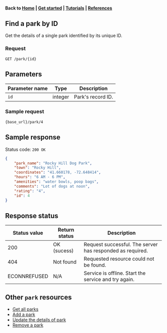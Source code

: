 #### Back to [Home](index.md) | [Get started](index.md#get-started) | [Tutorials](index.md#tutorials) | [References](index.md#reference)

## Find a park by ID

Get the details of a single park identified by its unique ID.

### Request
```
GET /park/{id}
```

## Parameters

|Parameter name   |Type   |Description   |   
|---|---|---|
| `id`  |integer  | Park's record ID.   |

### Sample request
```
{base_url}/park/4
``` 

## Sample response
Status code: `200 OK`

```json
{
    "park_name": "Rocky Hill Dog Park",
    "town": "Rocky Hill",
    "coordinates": "41.660178, -72.648414",
    "hours": "6 AM - 6 PM",
    "amenities": "water bowls, poop bags",
    "comments": "Lot of dogs at noon",
    "rating": "4",
    "id": 4
}
```

## Response status

| Status value   | Return status  | Description   |    
|---|---|---|
| 200  | OK (sucess)  | Request successful. The server has responded as required.  |  
| 404| Not found| Requested resource could not be found.|
| ECONNREFUSED| N/A| Service is offline. Start the service and try again.| 

## Other `park` resources
* [Get all parks](park-get-all-parks.md)
* [Add a park](park-add-new-park.md)
* [Update the details of park](park-update-park.md)
* [Remove a park](park-delete-park.md)